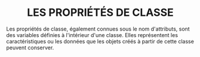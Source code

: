 <h1 align="center" id="title">LES PROPRIÉTÉS DE CLASSE</h1>

<p id="description">
Les propriétés de classe, également connues sous le nom d'attributs, sont des variables définies à
l'intérieur d'une classe. Elles représentent les caractéristiques ou les données que les objets créés à
partir de cette classe peuvent conserver.</p>